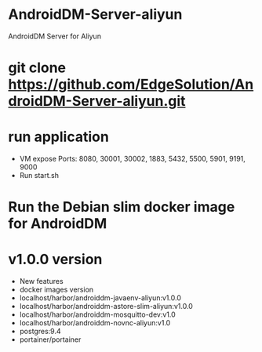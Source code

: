 # AndroidDM-Server-aliyun
AndroidDM Server for Aliyun

# git clone https://github.com/EdgeSolution/AndroidDM-Server-aliyun.git

# run application
  - VM expose Ports: 8080, 30001, 30002, 1883, 5432, 5500, 5901, 9191, 9000
  - Run start.sh

# Run the Debian slim docker image for AndroidDM
# v1.0.0 version
 - New features
 - docker images version
  - localhost/harbor/androiddm-javaenv-aliyun:v1.0.0
  - localhost/harbor/androiddm-astore-slim-aliyun:v1.0.0
  - localhost/harbor/androiddm-mosquitto-dev:v1.0
  - localhost/harbor/androiddm-novnc-aliyun:v1.0
  - postgres:9.4
  - portainer/portainer

